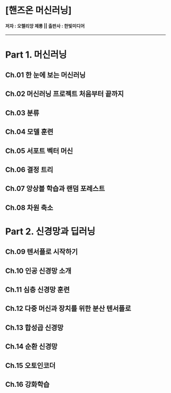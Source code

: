 # [핸즈온 머신러닝]
#### 저자 : 오렐리앙 제롱 || 출판사 : 한빛미디어


---
# Part 1. 머신러닝

## Ch.01 한 눈에 보는 머신러닝

## Ch.02 머신러닝 프로젝트 처음부터 끝까지

## Ch.03 분류

## Ch.04 모델 훈련

## Ch.05 서포트 벡터 머신

## Ch.06 결정 트리

## Ch.07 앙상블 학습과 랜덤 포레스트

## Ch.08 차원 축소




# Part 2. 신경망과 딥러닝

## Ch.09 텐서플로 시작하기

## Ch.10 인공 신경망 소개

## Ch.11 심층 신경망 훈련

## Ch.12 다중 머신과 장치를 위한 분산 텐서플로

## Ch.13 합성곱 신경망

## Ch.14 순환 신경망

## Ch.15 오토인코더

## Ch.16 강화학습

